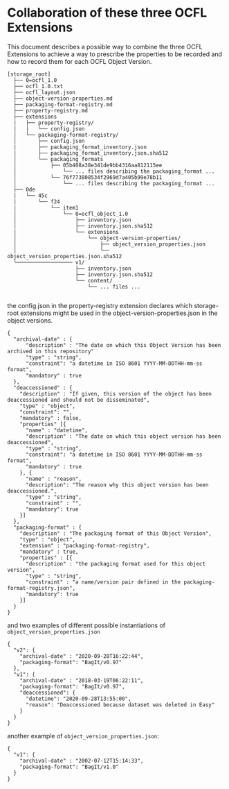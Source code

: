 # Collaboration of these three OCFL Extensions

This document describes a possible way to combine the three OCFL Extensions to achieve a way to prescribe the properties to be recorded and how to record them for each OCFL Object Version.

```
[storage_root]
  ├── 0=ocfl_1.0
  ├── ocfl_1.0.txt
  ├── ocfl_layout.json
  ├── object-version-properties.md
  ├── packaging-format-registry.md
  ├── property-registry.md
  ├── extensions
  |   ├── property-registry/
  |   |   └── config.json  
  │   └── packaging-format-registry/
  │       ├── config.json
  |       ├── packaging_format_inventory.json
  |       ├── packaging_format_inventory.json.sha512
  │       └── packaging_formats
  │           ├── 05b408a38e341de9bb4316aa812115ee 
  │               └── ... files describing the packaging_format ...
  │           └── 76f773808534f2969d7a405b99e78b11 
  │               └── ... files describing the packaging_format ...  
  ├── 0de
  |   └── 45c
  |       └── f24
  |           └── item1
  │               └── 0=ocfl_object_1.0
  │                   ├── inventory.json
  │                   ├── inventory.json.sha512
  |                   └── extensions
  │                       └── object-version-properties/
  │                           ├── object_version_properties.json
  │                           └── object_version_properties.json.sha512
  └────────────────── v1/
                      ├── inventory.json
                      ├── inventory.json.sha512
                      └── content/
                          └── ... files ...
  
```

the config.json in the property-registry extension declares which storage-root extensions might be used in the object-version-properties.json in the object versions.


```
{
  "archival-date" : {
      "description" : "The date on which this Object Version has been archived in this repository"
      "type" : "string", 
      "constraint": "a datetime in ISO 8601 YYYY-MM-DDTHH-mm-ss format",
      "mandatory" : true
  },
  "deaccessioned" : {
    "description" : "If given, this version of the object has been deaccessioned and should not be disseminated",
    "type" : "object",
    "constraint": "",
    "mandatory" : false,
    "properties" [{
      "name" : "datetime",
      "description" : "The date on which this object version has been deaccessioned",
      "type" : "string", 
      "constraint": "a datetime in ISO 8601 YYYY-MM-DDTHH-mm-ss format",
      "mandatory" : true
    }, {
      "name" : "reason",
      "description": "The reason why this object version has been deaccessioned.",
      "type" : "string",
      "constraint" : "",
      "mandatory": true
    }]
  },
  "packaging-format" : {
    "description" : "The packaging format of this Object Version",
    "type" : "object",
    "extension" : "packaging-format-registry",
    "mandatory" : true,
    "properties" : [{
      "description" : "the packaging format used for this object version",
      "type" : "string",
      "constraint" : "a name/version pair defined in the packaging-format-registry.json",
      "mandatory": true
    }]
  }
}
```


and two examples of different possible instantiations of `object_version_properties.json`


```
{
  "v2": {
    "archival-date" : "2020-09-28T16:22:44",
    "packaging-format": "BagIt/v0.97"
  },
  "v1": {
    "archival-date" : "2018-03-19T06:22:11",
    "packaging-format": "BagIt/v0.97",
    "deaccessioned": {
      "datetime": "2020-09-28T13:55:00",
      "reason": "Deaccessioned because dataset was deleted in Easy"
    } 
  }
}
```
another example of `object_version_properties.json`:

```
{
  "v1": {
    "archival-date" : "2002-07-12T15:14:33",
    "packaging-format": "BagIt/v1.0"    
  }
}
```


